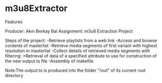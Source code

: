 # m3u8Extractor
Features

Producer: Akın Berkay Bal
Assignment: m3u8 Extraction Project

Steps of the project:
-Retrieve playlists from a web link
-Access and browse contents of masterlist
-Retrieve media segments of first variant with highest resolution in masterlist
-Collect details of retrieved media segments with filtering:
	>Retrieval of data of a specified attribute to use for construction of the new output.ts file
-Assembly of makefile

Note:The output.ts is produced into the folder "/out" of its current root directory

